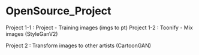 # OpenSource_Project

Project 1-1 : Project - Training images (imgs to pt)
Project 1-2 : Toonify - Mix images (StyleGanV2)

Project 2 : Transform images to other artists (CartoonGAN)
